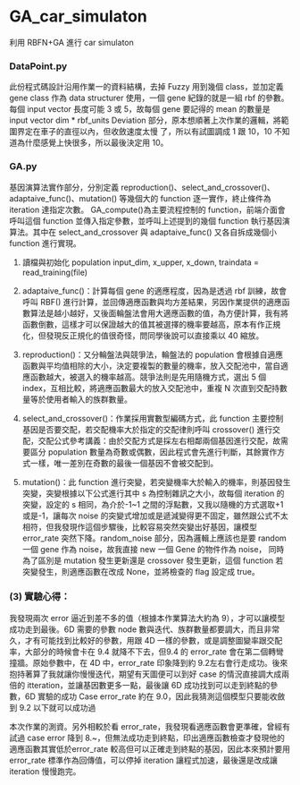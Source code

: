 # GA_car_simulaton
利用 RBFN+GA 進行 car simulaton
### DataPoint.py
此份程式碼設計沿用作業一的資料結構，去掉 Fuzzy 用到幾個 class，並加定義 gene class 作為 data structurer 使用，一個 gene 紀錄的就是一組 rbf 的參數。每個 input vector 長度可能 3 或 5，故每個 gene 要記得的 mean 的數量是 input vector dim * rbf_units 
Deviation 部分，原本想順著上次作業的邏輯，將範圍界定在車子的直徑以內，但收斂速度太慢
了，所以有試圖調成 1 跟 10，10 不知道為什麼感覺上快很多，所以最後決定用 10。

### GA.py
基因演算法實作部分，分別定義 reproduction()、select_and_crossover()、adaptaive_func()、mutation() 等幾個大的 function 逐一實作，終止條件為 iteration 達指定次數。
GA_compute()為主要流程控制的 function，前端介面會呼叫這個 function 並傳入指定參數，並呼叫上述提到的幾個 function 執行基因演算法。其中在 select_and_crossover 與 adaptaive_func() 又各自拆成幾個小 function 進行實現。
1. 讀檔與初始化 population
input_dim, x_upper, x_down, traindata = read_training(file)
2. adaptaive_func()：計算每個 gene 的適應程度，因為是透過 rbf 訓練，故會呼叫 RBF() 進行計算，並回傳適應函數與均方差結果，另因作業提供的適應函數算法是越小越好，又後面輪盤法會用大適應函數的值，為方便計算，我有將函數倒數，這樣才可以保證越大的值其被選擇的機率要越高，原本有作正規化，但發現反正規化的值很奇怪，問同學後說可以直接乘以 40 縮放。

3. reproduction()：又分輪盤法與競爭法，輪盤法的 population 會根據自適應函數與平均值相除的大小，決定要複製的數量的機率，放入交配池中，當自適應函數越大，被選入的機率越高。競爭法則是先用隨機方式，選出 5 個 index，互相比較，將適應函數最大的放入交配池中，重複 N 次直到交配持數量等於使用者輸入的族群數量。

4. select_and_crossover()：作業採用實數型編碼方式，此 function 主要控制基因是否要交配，若交配機率大於指定的交配律則呼叫 crossover() 進行交配，交配公式參考講義：由於交配方式是採左右相鄰兩個基因進行交配，故需要區分 population 數量為奇數或偶數，因此程式會先進行判斷，其餘實作方式一樣，唯一差別在奇數的最後一個基因不會被交配到。

5. mutation()：此 function 進行突變，若突變機率大於輸入的機率，則基因發生突變，突變根據以下公式進行其中 s 為控制雜訊之大小，故每個 iteration 的突變，設定的 s 相同，為介於-1~1 之間的浮點數，又我以隨機的方式選取+1 或是-1，讓每次 noise 的突變式增加或是遞減變得更不固定，雖然跟公式不太相符，但我發現作這個步驟後，比較容易突然突變出好基因，讓模型error_rate 突然下降。random_noise 部分，因為邏輯上應該也是要 random 一個 gene 作為 noise，故我直接 new 一個 Gene 的物件作為 noise， 同時為了區別是 mutation 發生更新還是 crossover 發生更新，這個 function 若突變發生，則適應函數在改成 None，並將檢查的 flag 設定成 true。

### (3) 實驗心得：
我發現兩次 error 逼近到差不多的值（根據本作業算法大約為 9），才可以讓模型成功走到最後。6D 需要的參數 node 數與迭代、族群數量都要調大，而且非常久，才有可能找到比較好的參數，用跟 4D 一樣的參數，或是調整圖變率跟交配率，大部分的時候會卡在 9.4 就降不下去，但9.4 的 error_rate 會在第二個轉彎撞牆。原始參數中，在 4D 中，error_rate 印象降到約 9.2左右會行走成功。後來抱持著算了我就讓你慢慢迭代，期望有天圖便可以到好 case 的情況直接調大成兩倍的 itteration，並讓基因數更多一點，最後讓 6D 成功找到可以走到終點的參數，6D 實驗的成功 Case error_rate 約在 9.0，因此我猜測這個模型只要能收斂到 9.2 以下就可以成功過

本次作業的測資。另外相較於看 error_rate，我發現看適應函數會更準確，曾經有試過 case error 降到 8.~，但無法成功走到終點，印出適應函數檢查才發現他的適應函數其實低於error_rate 較高但可以正確走到終點的基因，因此本來預計要用 error_rate 標準作為回傳值，可以停掉 iteration 讓程式加速，最後還是改成讓 iteration 慢慢跑完。
